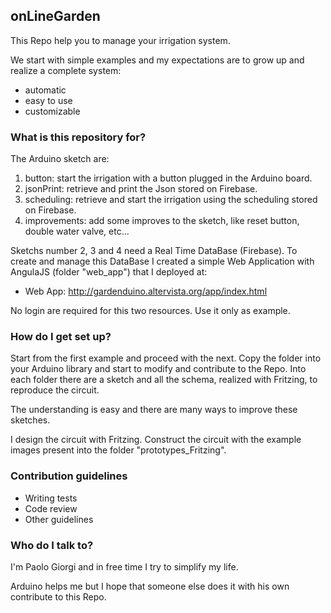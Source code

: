 ## onLineGarden ##


This Repo help you to manage your irrigation system.

We start with simple examples and my expectations are to grow up and realize a complete system:

* automatic
* easy to use
* customizable

### What is this repository for? ###

The Arduino sketch are:

1. button: start the irrigation with a button plugged in the Arduino board.
2. jsonPrint: retrieve and print the Json stored on Firebase.
3. scheduling: retrieve and start the irrigation using the scheduling stored on Firebase.
4. improvements: add some improves to the sketch, like reset button, double water valve, etc...

Sketchs number 2, 3 and 4 need a Real Time DataBase (Firebase).
To create and manage this DataBase I created a simple Web Application with AngulaJS (folder "web_app") that I deployed at: 
 * Web App: http://gardenduino.altervista.org/app/index.html

No login are required for this two resources. Use it only as example.

### How do I get set up? ###

Start from the first example and proceed with the next.
Copy the folder into your Arduino library and start to modify and contribute to the Repo.
Into each folder there are a sketch and all the schema, realized with Fritzing, to reproduce the circuit.

The understanding is easy and there are many ways to improve these sketches.

I design the circuit with Fritzing.
Construct the circuit with the example images present into the folder "prototypes_Fritzing".

### Contribution guidelines ###

* Writing tests
* Code review
* Other guidelines

### Who do I talk to? ###

I'm Paolo Giorgi and in free time I try to simplify my life.

Arduino helps me but I hope that someone else does it with his own contribute to this Repo.
